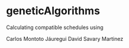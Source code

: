 # geneticAlgorithms
Calculating compatible schedules using 

Carlos Montoto Jáuregui
David Savary Martinez
